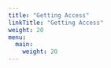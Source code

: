 ```yaml
---
title: "Getting Access"
linkTitle: "Getting Access"
weight: 20
menu:
  main:
    weight: 20
---
```

